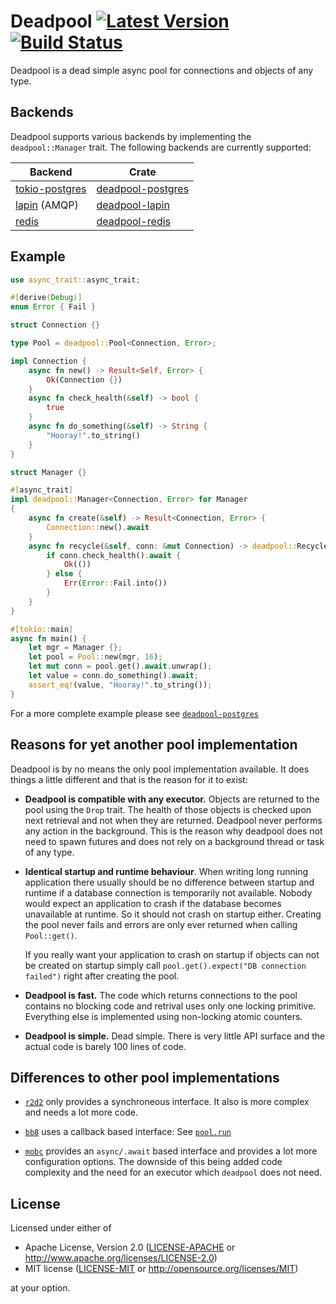 # Deadpool [![Latest Version](https://img.shields.io/crates/v/deadpool.svg)](https://crates.io/crates/deadpool) [![Build Status](https://travis-ci.org/bikeshedder/deadpool.svg?branch=master)](https://travis-ci.org/bikeshedder/deadpool)

Deadpool is a dead simple async pool for connections and objects
of any type.

## Backends

Deadpool supports various backends by implementing the `deadpool::Manager`
trait. The following backends are currently supported:

Backend                                                     | Crate
----------------------------------------------------------- | -----
[tokio-postgres](https://crates.io/crates/tokio-postgres)   | [deadpool-postgres](https://crates.io/crates/deadpool-postgres)
[lapin](https://crates.io/crates/lapin) (AMQP)              | [deadpool-lapin](https://crates.io/crates/deadpool-lapin)
[redis](https://crates.io/crates/redis)                     | [deadpool-redis](https://crates.io/crates/deadpool-redis)

## Example

```rust
use async_trait::async_trait;

#[derive(Debug)]
enum Error { Fail }

struct Connection {}

type Pool = deadpool::Pool<Connection, Error>;

impl Connection {
    async fn new() -> Result<Self, Error> {
        Ok(Connection {})
    }
    async fn check_health(&self) -> bool {
        true
    }
    async fn do_something(&self) -> String {
        "Hooray!".to_string()
    }
}

struct Manager {}

#[async_trait]
impl deadpool::Manager<Connection, Error> for Manager
{
    async fn create(&self) -> Result<Connection, Error> {
        Connection::new().await
    }
    async fn recycle(&self, conn: &mut Connection) -> deadpool::RecycleResult<Error> {
        if conn.check_health().await {
            Ok(())
        } else {
            Err(Error::Fail.into())
        }
    }
}

#[tokio::main]
async fn main() {
    let mgr = Manager {};
    let pool = Pool::new(mgr, 16);
    let mut conn = pool.get().await.unwrap();
    let value = conn.do_something().await;
    assert_eq!(value, "Hooray!".to_string());
}
```

For a more complete example please see
[`deadpool-postgres`](https://crates.io/crates/deadpool-postgres)

## Reasons for yet another pool implementation

Deadpool is by no means the only pool implementation available. It does
things a little different and that is the reason for it to exist:

* **Deadpool is compatible with any executor.** Objects are returned to the
  pool using the `Drop` trait. The health of those objects is checked upon
  next retrieval and not when they are returned. Deadpool never performs any
  action in the background. This is the reason why deadpool does not need
  to spawn futures and does not rely on a background thread or task of any
  type.

* **Identical startup and runtime behaviour**. When writing long running
  application there usually should be no difference between startup and
  runtime if a database connection is temporarily not available. Nobody
  would expect an application to crash if the database becomes unavailable
  at runtime. So it should not crash on startup either. Creating the pool
  never fails and errors are only ever returned when calling `Pool::get()`.

  If you really want your application to crash on startup if objects can
  not be created on startup simply call
  `pool.get().expect("DB connection failed")` right after creating the pool.

* **Deadpool is fast.** The code which returns connections to the pool
  contains no blocking code and retrival uses only one locking primitive.
  Everything else is implemented using non-locking atomic counters.

* **Deadpool is simple.** Dead simple. There is very little API surface and
  the actual code is barely 100 lines of code.

## Differences to other pool implementations

* [`r2d2`](https://crates.io/crates/r2d2) only provides a synchroneous
  interface. It also is more complex and needs a lot more code.

* [`bb8`](https://crates.io/crates/bb8) uses a callback based interface: See
  [`pool.run`](https://docs.rs/bb8/0.3.1/bb8/struct.Pool.html#method.run)

* [`mobc`](https://crates.io/crates/mobc) provides an `async/.await` based
  interface and provides a lot more configuration options. The downside
  of this being added code complexity and the need for an executor which
  `deadpool` does not need.

## License

Licensed under either of

* Apache License, Version 2.0 ([LICENSE-APACHE](LICENSE-APACHE) or http://www.apache.org/licenses/LICENSE-2.0)
* MIT license ([LICENSE-MIT](LICENSE-MIT) or http://opensource.org/licenses/MIT)

at your option.
